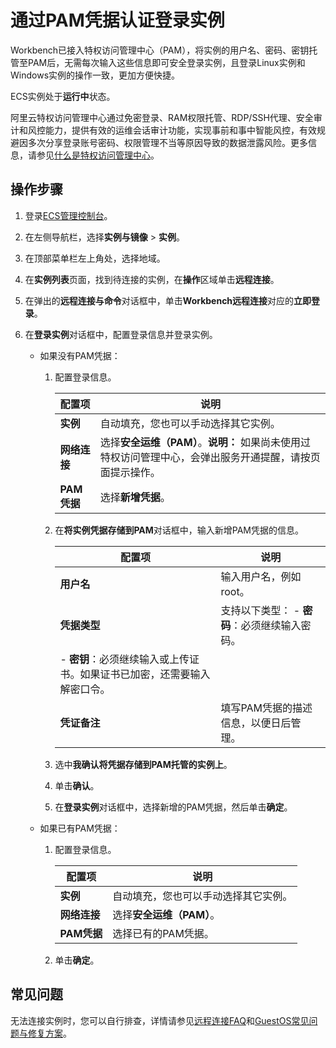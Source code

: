 # 通过PAM凭据认证登录实例

Workbench已接入特权访问管理中心（PAM），将实例的用户名、密码、密钥托管至PAM后，无需每次输入这些信息即可安全登录实例，且登录Linux实例和Windows实例的操作一致，更加方便快捷。

ECS实例处于**运行中**状态。

阿里云特权访问管理中心通过免密登录、RAM权限托管、RDP/SSH代理、安全审计和风控能力，提供有效的运维会话审计功能，实现事前和事中智能风控，有效规避因多次分享登录账号密码、权限管理不当等原因导致的数据泄露风险。更多信息，请参见[什么是特权访问管理中心]()。

## 操作步骤

1.  登录[ECS管理控制台](https://ecs.console.aliyun.com)。

2.  在左侧导航栏，选择**实例与镜像** \> **实例**。

3.  在顶部菜单栏左上角处，选择地域。

4.  在**实例列表**页面，找到待连接的实例，在**操作**区域单击**远程连接**。

5.  在弹出的**远程连接与命令**对话框中，单击**Workbench远程连接**对应的**立即登录**。

6.  在**登录实例**对话框中，配置登录信息并登录实例。

    -   如果没有PAM凭据：
        1.  配置登录信息。

            |配置项|说明|
            |---|--|
            |**实例**|自动填充，您也可以手动选择其它实例。|
            |**网络连接**|选择**安全运维（PAM）**。**说明：** 如果尚未使用过特权访问管理中心，会弹出服务开通提醒，请按页面提示操作。 |
            |**PAM凭据**|选择**新增凭据**。|

        2.  在**将实例凭据存储到PAM**对话框中，输入新增PAM凭据的信息。

            |配置项|说明|
            |---|--|
            |**用户名**|输入用户名，例如root。|
            |**凭据类型**|支持以下类型：            -   **密码**：必须继续输入密码。
            -   **密钥**：必须继续输入或上传证书。如果证书已加密，还需要输入解密口令。 |
            |**凭证备注**|填写PAM凭据的描述信息，以便日后管理。|

        3.  选中**我确认将凭据存储到PAM托管的实例上**。
        4.  单击**确认**。
        5.  在**登录实例**对话框中，选择新增的PAM凭据，然后单击**确定**。
    -   如果已有PAM凭据：
        1.  配置登录信息。

            |配置项|说明|
            |---|--|
            |**实例**|自动填充，您也可以手动选择其它实例。|
            |**网络连接**|选择**安全运维（PAM）**。|
            |**PAM凭据**|选择已有的PAM凭据。|

        2.  单击**确定**。

## 常见问题

无法连接实例时，您可以自行排查，详情请参见[远程连接FAQ]()和[GuestOS常见问题与修复方案](https://help.aliyun.com/document_detail/175789.html)。

